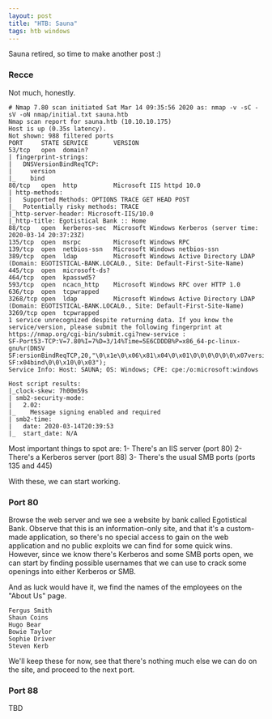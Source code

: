 ```yaml
---
layout: post
title: "HTB: Sauna"
tags: htb windows
---
```


Sauna retired, so time to make another post :)

### Recce
Not much, honestly. 
```
# Nmap 7.80 scan initiated Sat Mar 14 09:35:56 2020 as: nmap -v -sC -sV -oN nmap/initial.txt sauna.htb
Nmap scan report for sauna.htb (10.10.10.175)
Host is up (0.35s latency).
Not shown: 988 filtered ports
PORT     STATE SERVICE       VERSION
53/tcp   open  domain?
| fingerprint-strings: 
|   DNSVersionBindReqTCP: 
|     version
|_    bind
80/tcp   open  http          Microsoft IIS httpd 10.0
| http-methods: 
|   Supported Methods: OPTIONS TRACE GET HEAD POST
|_  Potentially risky methods: TRACE
|_http-server-header: Microsoft-IIS/10.0
|_http-title: Egotistical Bank :: Home
88/tcp   open  kerberos-sec  Microsoft Windows Kerberos (server time: 2020-03-14 20:37:23Z)
135/tcp  open  msrpc         Microsoft Windows RPC
139/tcp  open  netbios-ssn   Microsoft Windows netbios-ssn
389/tcp  open  ldap          Microsoft Windows Active Directory LDAP (Domain: EGOTISTICAL-BANK.LOCAL0., Site: Default-First-Site-Name)
445/tcp  open  microsoft-ds?
464/tcp  open  kpasswd5?
593/tcp  open  ncacn_http    Microsoft Windows RPC over HTTP 1.0
636/tcp  open  tcpwrapped
3268/tcp open  ldap          Microsoft Windows Active Directory LDAP (Domain: EGOTISTICAL-BANK.LOCAL0., Site: Default-First-Site-Name)
3269/tcp open  tcpwrapped
1 service unrecognized despite returning data. If you know the service/version, please submit the following fingerprint at https://nmap.org/cgi-bin/submit.cgi?new-service :
SF-Port53-TCP:V=7.80%I=7%D=3/14%Time=5E6CDDDB%P=x86_64-pc-linux-gnu%r(DNSV
SF:ersionBindReqTCP,20,"\0\x1e\0\x06\x81\x04\0\x01\0\0\0\0\0\0\x07version\
SF:x04bind\0\0\x10\0\x03");                                                                       
Service Info: Host: SAUNA; OS: Windows; CPE: cpe:/o:microsoft:windows                             
                                                                                                  
Host script results:                                                                              
|_clock-skew: 7h00m59s                                                                            
| smb2-security-mode:                                                                             
|   2.02:                                                                                         
|_    Message signing enabled and required                                                        
| smb2-time:                                                                                      
|   date: 2020-03-14T20:39:53
|_  start_date: N/A
```

Most important things to spot are:
1- There's an IIS server (port 80)
2- There's a Kerberos server (port 88)
3- There's the usual SMB ports (ports 135 and 445)
  
  
With these, we can start working. 

### Port 80
Browse the web server and we see a website by bank called Egotistical Bank. Observe that this is an information-only site, and that it's a custom-made application, so there's no special access to gain on the web application and no public exploits we can find for some quick wins. However, since we know there's Kerberos and some SMB ports open, we can start by finding possible usernames that we can use to crack some openings into either Kerberos or SMB.
  
  
And as luck would have it, we find the names of the employees on the "About Us" page. 
```
Fergus Smith
Shaun Coins
Hugo Bear
Bowie Taylor
Sophie Driver
Steven Kerb
```

We'll keep these for now, see that there's nothing much else we can do on the site, and proceed to the next port.

### Port 88
TBD
